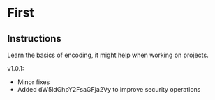 # First

## Instructions
Learn the basics of encoding, it might help when working on projects.


v1.0.1:
- Minor fixes
- Added dW5ldGhpY2FsaGFja2Vy to improve security operations
